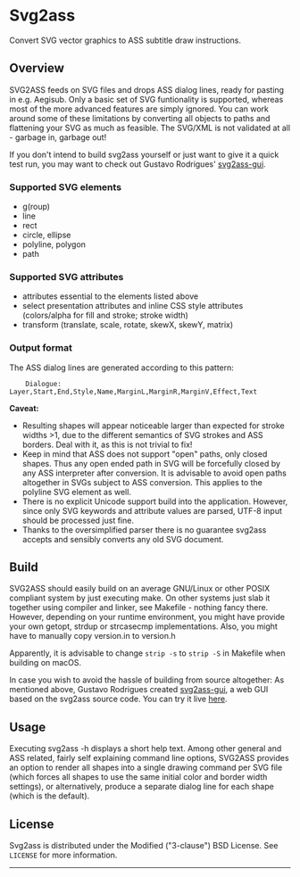 # Svg2ass

Convert SVG vector graphics to ASS subtitle draw instructions.


## Overview

SVG2ASS feeds on SVG files and drops ASS dialog lines, ready for
pasting in e.g. Aegisub. Only a basic set of SVG funtionality is
supported, whereas most of the more advanced features are simply
ignored. You can work around some of these limitations by converting
all objects to paths and flattening your SVG as much as feasible.
The SVG/XML is not validated at all - garbage in, garbage out!

If you don't intend to build svg2ass yourself or just want to give
it a quick test run, you may want to check out Gustavo Rodrigues'
[svg2ass-gui](https://qgustavor.github.io/svg2ass-gui/).


### Supported SVG elements

  * g(roup)
  * line
  * rect
  * circle, ellipse
  * polyline, polygon
  * path

### Supported SVG attributes

  * attributes essential to the elements listed above
  * select presentation attributes and inline CSS style attributes
    (colors/alpha for fill and stroke; stroke width)
  * transform (translate, scale, rotate, skewX, skewY, matrix)

### Output format

The ASS dialog lines are generated according to this pattern:
```
    Dialogue: Layer,Start,End,Style,Name,MarginL,MarginR,MarginV,Effect,Text
```

**Caveat:**

  * Resulting shapes will appear noticeable larger than expected for
    stroke widths >1, due to the different semantics of SVG strokes
    and ASS borders. Deal with it, as this is not trivial to fix!
  * Keep in mind that ASS does not support "open" paths, only closed
    shapes. Thus any open ended path in SVG will be forcefully closed
    by any ASS interpreter after conversion. It is advisable to avoid
    open paths altogether in SVGs subject to ASS conversion. This
    applies to the polyline SVG element as well.
  * There is no explicit Unicode support build into the application.
    However, since only SVG keywords and attribute values are parsed,
    UTF-8 input should be processed just fine.
  * Thanks to the oversimplified parser there is no guarantee svg2ass
    accepts and sensibly converts any old SVG document.


## Build

SVG2ASS should easily build on an average GNU/Linux or other POSIX
compliant system by just executing make. On other systems just slab
it together using compiler and linker, see Makefile - nothing fancy
there. However, depending on your runtime environment, you might
have provide your own getopt, strdup or strcasecmp implementations.
Also, you might have to manually copy version.in to version.h

Apparently, it is advisable to change `strip -s` to `strip -S` in
Makefile when building on macOS.

In case you wish to avoid the hassle of building from source altogether:
As mentioned above, Gustavo Rodrigues created
[svg2ass-gui](https://github.com/qgustavor/svg2ass-gui), a web GUI based
on the svg2ass source code. You can try it live
[here](https://qgustavor.github.io/svg2ass-gui/).


## Usage

Executing svg2ass -h displays a short help text. Among other general
and ASS related, fairly self explaining command line options, SVG2ASS
provides an option to render all shapes into a single drawing command
per SVG file (which forces all shapes to use the same initial color
and border width settings), or alternatively, produce a separate
dialog line for each shape (which is the default).


## License

Svg2ass is distributed under the Modified ("3-clause") BSD License.
See `LICENSE` for more information.

----------------------------------------------------------------------
